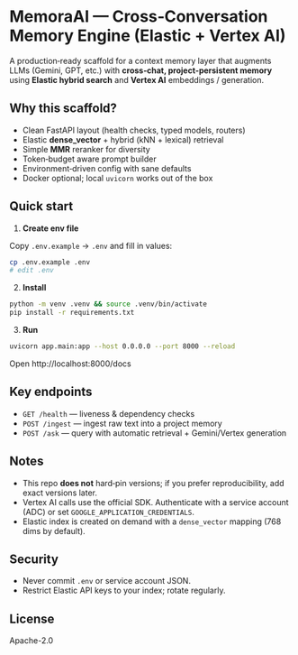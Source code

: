 
# MemoraAI — Cross‑Conversation Memory Engine (Elastic + Vertex AI)

A production‑ready scaffold for a context memory layer that augments LLMs (Gemini, GPT, etc.) with
**cross‑chat, project‑persistent memory** using **Elastic hybrid search** and **Vertex AI** embeddings / generation.

## Why this scaffold?
- Clean FastAPI layout (health checks, typed models, routers)
- Elastic **dense_vector** + hybrid (kNN + lexical) retrieval
- Simple **MMR** reranker for diversity
- Token‑budget aware prompt builder
- Environment‑driven config with sane defaults
- Docker optional; local `uvicorn` works out of the box

## Quick start

1) **Create env file**

Copy `.env.example` → `.env` and fill in values:

```bash
cp .env.example .env
# edit .env
```

2) **Install**

```bash
python -m venv .venv && source .venv/bin/activate
pip install -r requirements.txt
```

3) **Run**

```bash
uvicorn app.main:app --host 0.0.0.0 --port 8000 --reload
```

Open http://localhost:8000/docs

## Key endpoints

- `GET /health` — liveness & dependency checks
- `POST /ingest` — ingest raw text into a project memory
- `POST /ask` — query with automatic retrieval + Gemini/Vertex generation

## Notes

- This repo **does not** hard‑pin versions; if you prefer reproducibility, add exact versions later.
- Vertex AI calls use the official SDK. Authenticate with a service account (ADC) or set `GOOGLE_APPLICATION_CREDENTIALS`.
- Elastic index is created on demand with a `dense_vector` mapping (768 dims by default).

## Security
- Never commit `.env` or service account JSON.
- Restrict Elastic API keys to your index; rotate regularly.

## License
Apache-2.0
